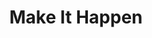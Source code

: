 ---
title: "Make It Happen"
about_image: "/images/home_first.png"
about_title: "O NAS"
about_description: "To co robimy, robimy z pasją"
about_url: "/about"
decors_title: "DEKORACJE"
decors_description: "Dzięki nam będzie pięknie"
decors_complex_description: "Lorem ipsum dolor sit amet, consectetur adipiscing elit. Ut volutpat maximus lacinia. Pellentesque eu dignissim diam. Etiam placerat condimentum ipsum, quis sollicitudin nunc ultricies nec. Nullam molestie scelerisque dui"
decors_url: "/decors"
decors_image_first: "/images/home_decors_first.png"
decors_title_first: "Pierwszy tytuł"
decors_image_second: "/images/home_decors_second.png"
decors_title_second: "Drugi tytuł"
decors_image_third: "/images/home_decors_third.png"
decors_title_third: "Trzeci tytuł"
decors_image_fourth: "/images/home_decors_fourth.png"
decors_title_fourth: "Czwarty tytuł"
how_title: "JAK DZIAŁAMY?"
how_description: "Z nami wszystko jest proste"
how_complex_description: "Lorem ipsum dolor sit amet, consectetur adipiscing elit. Ut volutpat maximus lacinia. Pellentesque eu dignissim diam. Etiam placerat condimentum ipsum, quis sollicitudin nunc ultricies nec. Nullam molestie scelerisque dui"
how_url: "/decors"
how_image_first: "/images/home_how_first.png"
how_image_second: "/images/home_how_second.png"
how_image_third: "/images/home_how_third.png"
more_text: "WIĘCEJ"
---